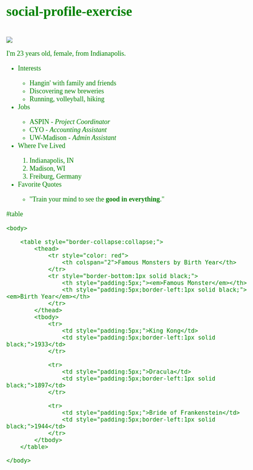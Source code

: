 # social-profile-exercise
<html>
	<head>
		<title>Tori Becher</title>
	</head>
	<body style="color: green; font-family: Calisto MT; font-size: 18px">
	    <br><img src="http://www.rsc.org/chemistryworld/sites/default/files/upload/sunflower_shutterstock_300.jpg"/>
	    <p>I'm 23 years old, female, from Indianapolis.</p>
	    <ul>
	        <li>Interests</li>
	            <ul>
	                <li>Hangin' with family and friends</li>
	                <li>Discovering new breweries</li>
	                <li>Running, volleyball, hiking</li>
	            </ul>
	        <li>Jobs</li>
	            <ul>
	                <li>ASPIN - <em>Project Coordinator</em></li>
	                <li>CYO - <em>Accounting Assistant</em></li>
	                <li>UW-Madison - <em>Admin Assistant</em></li>
	            </ul>
	        <li>Where I've Lived</li>
	            <ol>
	                <li>Indianapolis, IN</li>
	                <li>Madison, WI</li>
	                <li>Freiburg, Germany</li>
	            </ol>
	        <li>Favorite Quotes</li>
	            <ul>
	                <li>"Train your mind to see the <strong>good in everything</strong>."</li>
	            </ul>
	    </ul>
	</body>

#table
    <head>
        <title>Table Time</title>
    </head>
    
    <body>
        
        <table style="border-collapse:collapse;">
            <thead>
                <tr style="color: red">
                    <th colspan="2">Famous Monsters by Birth Year</th>
                </tr>
                <tr style="border-bottom:1px solid black;">
                    <th style="padding:5px;"><em>Famous Monster</em></th>
                    <th style="padding:5px;border-left:1px solid black;"><em>Birth Year</em></th>
                </tr>
            </thead>
            <tbody>
                <tr>
                    <td style="padding:5px;">King Kong</td>
                    <td style="padding:5px;border-left:1px solid black;">1933</td>     
                </tr>
                
                <tr>
                    <td style="padding:5px;">Dracula</td>
                    <td style="padding:5px;border-left:1px solid black;">1897</td>
                </tr>
                
                <tr>
                    <td style="padding:5px;">Bride of Frankenstein</td>
                    <td style="padding:5px;border-left:1px solid black;">1944</td>
                </tr>
            </tbody>
        </table>
        
    </body>

</html>
